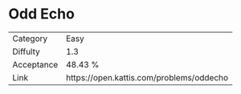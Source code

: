 # Odd Echo

<table>
    <tr>
        <td>Category</td>
        <td>Easy</td>
    </tr>
    <tr>
        <td>Diffulty</td>
        <td>1.3</td>
    </tr>
    <tr>
        <td>Acceptance</td>
        <td>48.43 %</td>
    </tr>
    <tr>
        <td>Link</td>
        <td>https://open.kattis.com/problems/oddecho</td>
    </tr>
</table>
